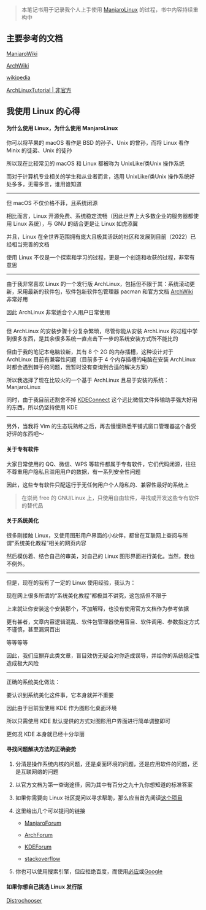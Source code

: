 
> 本笔记书用于记录我个人上手使用 [ManjaroLinux](https://manjaro.org/) 的过程，书中内容持续重构中

## 主要参考的文档

[ManjaroWiki](https://wiki.manjaro.org/index.php/Main_Page)

[ArchWiki](https://wiki.archlinux.org/)

[wikipedia](https://www.wikipedia.org/)

[ArchLinuxTutorial | 非官方](https://github.com/ArchLinuxStudio/ArchLinuxTutorial)

## 我使用 Linux 的心得

#### 为什么使用 Linux，为什么使用 ManjaroLinux

你可以将苹果的 macOS 看作是 BSD 的孙子、Unix 的曾孙，而将 Linux 看作 Minix 的徒弟、Unix 的徒孙

所以现在比较常见的 macOS 和 Linux 都被称为 UnixLike/类Unix 操作系统

而对于计算机专业相关的学生和从业者而言，选用 UnixLike/类Unix 操作系统好处多多，无需多言，谁用谁知道

---

但 macOS 不仅价格不菲，且系统闭源

相比而言，Linux 开源免费、系统稳定流畅（因此世界上大多数企业的服务器都使用 Linux 系统），与 GNU 的结合更是让 Linux 如虎添翼

并且，Linux 在全世界范围拥有庞大且极其活跃的社区和发展到目前（2022）已经相当完善的文档

使用 Linux 不仅是一个探索和学习的过程，更是一个创造和收获的过程，非常有意思

---

由于我非常喜欢 Linux 的一个发行版 ArchLinux，包括但不限于其：系统滚动更新，采用最新的软件包，软件包新软件包管理器 pacman 和官方文档 [ArchWiki](https://wiki.archlinux.org/) 非常好用

因此 ArchLinux 非常适合个人用户日常使用

---

但 ArchLinux 的安装步骤十分复杂繁琐，尽管你能从安装 ArchLinux 的过程中学到很多东西，是其余很多系统一直点击下一步的系统安装方式所不能比的

但由于我的笔记本电脑较新，其有 8 个 2G 的内存插槽，这种设计对于 ArchLinux 目前有兼容性问题（目前多于 4 个内存插槽的电脑在安装 ArchLinux 时都会遇到棘手的问题，我暂时没有查询到合适的解决方案）

所以我选择了现在比较火的一个基于 ArchLinux 且易于安装的系统：ManjaroLinux

同时，由于我目前还割舍不掉 [KDEConnect](https://liupj.top/2022/06/05/kde-connect/) 这个远比微信文件传输助手强大好用的东西，所以仍坚持使用 KDE

---

另外，当我将 Vim 的生态玩熟练之后，再去慢慢熟悉平铺式窗口管理器这个备受好评的东西吧～

#### 关于专有软件

大家日常使用的 QQ、微信、WPS 等软件都属于专有软件，它们代码闭源，往往不尊重用户隐私且滥用用户的数据，有一系列安全性问题

因此，这些专有软件只配运行于无任何用户个人隐私的、兼容性最好的系统上

> 在崇尚 free 的 GNU/Linux 上，只使用自由软件，寻找或开发这些专有软件的替代品

#### 关于系统美化

很多刚接触 Linux，又使用图形用户界面的小伙伴，都曾在互联网上查阅与所谓“系统美化教程”相关的网页内容

然后模仿着、结合自己的审美，对自己的 Linux 图形界面进行美化。当然，我也不例外。

---

但是，现在的我有了一定的 Linux 使用经验，我认为：

现在网上很多所谓的“系统美化教程”都极其不讲究，这包括但不限于

上来就让你安装这个安装那个，不加解释，也没有使用官方文档作为参考依据

更有甚者，文章内容逻辑混乱、软件包管理器使用盲目、软件调用、参数指定方式不谨慎，甚至漏洞百出

等等等等

因此，我们应摒弃此类文章，盲目效仿无疑会对你造成误导，并给你的系统稳定性造成极大风险

---

正确的系统美化做法：

要认识到系统美化这件事，它本身就并不重要

因此由于目前我使用 KDE 作为图形化桌面环境

所以只需使用 KDE 默认提供的方式对图形用户界面进行简单调整即可

更何况 KDE 本身就已经十分华丽

#### 寻找问题解决方法的正确姿势

1. 分清是操作系统内核的问题，还是桌面环境的问题，还是应用软件的问题，还是互联网络的问题

2. 以官方文档为第一查询途径，因为其中有百分之九十九你想知道的标准答案

3. 如果你需要向 Linux 社区提问以寻求帮助，那么应当首先阅读[这个项目](https://github.com/tangx/Stop-Ask-Questions-The-Stupid-Ways)

4. 这里给出几个可以提问的链接

    - [ManjaroForum](https://forum.manjaro.org/)

    - [ArchForum](https://bbs.archlinux.org/)

    - [KDEForum](https://forum.kde.org/)

    - [stackoverflow](https://stackoverflow.com/)

5. 你也可以使用搜索引擎，但应拒绝百度，而使用[必应](https://www.bing.com/)或[Google](https://www.google.com/)

#### 如果你想自己挑选 Linux 发行版

[Distrochooser](https://distrochooser.de/)

